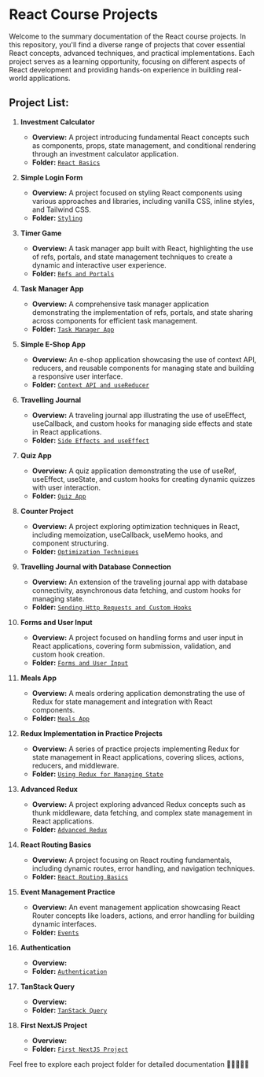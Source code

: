 # React Course Projects

Welcome to the summary documentation of the React course projects. In this repository, you'll find a diverse range of projects that cover essential React concepts, advanced techniques, and practical implementations. Each project serves as a learning opportunity, focusing on different aspects of React development and providing hands-on experience in building real-world applications.

## Project List:

1. **Investment Calculator**
   - **Overview:** A project introducing fundamental React concepts such as components, props, state management, and conditional rendering through an investment calculator application.
   - **Folder:** [`React Basics`](./01.%20React%20Basics)

2. **Simple Login Form**
   - **Overview:** A project focused on styling React components using various approaches and libraries, including vanilla CSS, inline styles, and Tailwind CSS.
   - **Folder:** [`Styling`](./02.%20Styling)

3. **Timer Game**
   - **Overview:** A task manager app built with React, highlighting the use of refs, portals, and state management techniques to create a dynamic and interactive user experience.
   - **Folder:** [`Refs and Portals`](./03.%20Refs%20and%20Portals)

4. **Task Manager App**
   - **Overview:** A comprehensive task manager application demonstrating the implementation of refs, portals, and state sharing across components for efficient task management.
   - **Folder:** [`Task Manager App`](./04.%20Task%20Manager%20App%20%28Practice%20Project%29)

5. **Simple E-Shop App**
   - **Overview:** An e-shop application showcasing the use of context API, reducers, and reusable components for managing state and building a responsive user interface.
   - **Folder:** [`Context API and useReducer`](./05.%20Context%20API%20and%20useReducer)

6. **Travelling Journal**
   - **Overview:** A traveling journal app illustrating the use of useEffect, useCallback, and custom hooks for managing side effects and state in React applications.
   - **Folder:** [`Side Effects and useEffect`](./06.%20Side%20Effects%20and%20useEffect)

7. **Quiz App**
   - **Overview:** A quiz application demonstrating the use of useRef, useEffect, useState, and custom hooks for creating dynamic quizzes with user interaction.
   - **Folder:** [`Quiz App`](./07.%20Quiz%20App%20%28Practice%20Project%29)

8. **Counter Project**
   - **Overview:** A project exploring optimization techniques in React, including memoization, useCallback, useMemo hooks, and component structuring.
   - **Folder:** [`Optimization Techniques`](./08.%20Optimization%20Techniques)

9. **Travelling Journal with Database Connection**
   - **Overview:** An extension of the traveling journal app with database connectivity, asynchronous data fetching, and custom hooks for managing state.
   - **Folder:** [`Sending Http Requests and Custom Hooks`](./09.%20Sending%20Http%20Requests%20and%20Custom%20Hooks)

10. **Forms and User Input**
    - **Overview:** A project focused on handling forms and user input in React applications, covering form submission, validation, and custom hook creation.
    - **Folder:** [`Forms and User Input`](./10.%20Forms%20and%20User%20Input)

11. **Meals App**
    - **Overview:** A meals ordering application demonstrating the use of Redux for state management and integration with React components.
    - **Folder:** [`Meals App`](./11.%20Meals%20App%20%28Practice%20Project%29)

12. **Redux Implementation in Practice Projects**
    - **Overview:** A series of practice projects implementing Redux for state management in React applications, covering slices, actions, reducers, and middleware.
    - **Folder:** [`Using Redux for Managing State`](./12.%20Using%20Redux%20for%20Managing%20State)

13. **Advanced Redux**
    - **Overview:** A project exploring advanced Redux concepts such as thunk middleware, data fetching, and complex state management in React applications.
    - **Folder:** [`Advanced Redux`](./13.%20Advanced%20Redux)

14. **React Routing Basics**
    - **Overview:** A project focusing on React routing fundamentals, including dynamic routes, error handling, and navigation techniques.
    - **Folder:** [`React Routing Basics`](./14.%20React%20Routing%20Basics)

15. **Event Management Practice**
    - **Overview:** An event management application showcasing React Router concepts like loaders, actions, and error handling for building dynamic interfaces.
    - **Folder:** [`Events`](./15.%20Events%20%28Practice%20Project%29)

16. **Authentication**
    - **Overview:** 
    - **Folder:** [`Authentication`](./16.%20Authentication)

17. **TanStack Query**
    - **Overview:** 
    - **Folder:** [`TanStack Query`](./17.%20TanStack%20Query)

18. **First NextJS Project**
    - **Overview:** 
    - **Folder:** [`First NextJS Project`](./18.%20First%20NextJS%20Project)

Feel free to explore each project folder for detailed documentation 🚀👩‍💻👨‍💻
